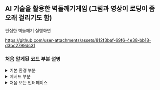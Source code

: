 AI 기술을 활용한 벽돌깨기게임 (그림과 영상이 로딩이 좀 오래 걸리기도 함)
-

편집한 벽돌깨기 실행화면

https://github.com/user-attachments/assets/812f3baf-69f6-4e38-bb18-d3bc2799dc31

### 처음 알게된 코드 부분 설명

<details>
   
<summary> 기본 환경 부분 </summary>

1. 필드(변수)정의

![image](https://github.com/user-attachments/assets/1d891a54-7b66-4aee-9d1a-00cf12401331)

      게임의 상태와 동작을 제어하는 변수를 선언 하였다.

2. 생성자

![image](https://github.com/user-attachments/assets/26794e24-835c-4acd-9a6f-0d849deefab6)

      게임이 시작할때의 초기설정을 담당한다.
      
      | 각 코드의 기능 ! | 
      
      map = new MapGenerator(3, 7)은 3행 7열로 벽돌을 생성하고 벽돌의 상태(파괴 여부)와 배치를 관리한다.
      addMouseMotionListener(this) & addMouseListener(this)은 마우스 입력을 감지하도록 리스너를 등록하여
      패들의 이동과 클릭을 처리한다.
      timer = new Timer(delay, this)은 타이머를 설정하고 게임을 주기적으로 업데이트할 수 있게 하며 8밀리초마다 actionPerformed()가 호출한다.
      setPreferredSize(new Dimension(700, 600)): 패널의 크기인 게임 화면을 700x600 크기로 고정한다.

</details>

<details>
   
<summary> 메서드 부분 </summary>
1. print 메서드를 활용하는 부분

![image](https://github.com/user-attachments/assets/1a480fcc-baae-4f97-998f-aba26120d6d9)

      Graphics 이라는 객체를 사용하여서 배경과 패들, 공, 벽돌, 게임의 상태 메시지를 화면에 
      그려주는 메서드로  게임이 시작하기 전 시작 메시지를 띄우고 승리, 패배를 표시하는 코드

       | 각 코드의 기능 ! | 
   
       public void paint(Graphics g)이 메서드는 게임의 화면을 그리는 역할을 하는데 
       g객체로 다양한 그래픽 요소를 화면에 표시하여 주고,
       g.원하는 그래픽 요소(); 로 자기가 원하는 대로 디자인을 해준다음
       map.draw((Graphics2D) g)을 하여 게임의 맵을 그리는데 
       Graphics2D로 썼기 때문에 더 다양한 그래픽 기능이 가능하다. 또한,
       g.drawString("",100,200)와 같이 활용하면 글씨를 크기를 지정하여 그릴 수 있다. 


2. mouseMoved 매서드

![image](https://github.com/user-attachments/assets/6032367f-7460-4386-b28c-d2b9a113482b)

      이 코드는 마우스가 움직일때 마다 패들(바)의 위치를 업데이트 하여 
      게임이 시작하기 전에는 패들과 공의 위치가 같이 업데이트 되어 게임이 시작할때는 패들만 움직인다.

      | 각 코드의 기능 ! | 
      
      MouseEvent는 마우스와 관련된 정보를 담고 있는 객체이므로 
      e.getX()를 활용하여 마우스의 x좌표를 가져오고
      paddleClicked이라는 변수를 활용하여 사용자가 패드를 클릭하였는지를 T,F로 구분하고
      play라는 변수를 활용하여 게임이 진행 중인지 아닌지를 나타내는데,
      playerX로 패들의 X 좌표를
      ballPosX로 공의 X 좌표를 나타내어 공의 초기 위치를 결정해준다.
      repaint()을 활용하여 패드의 위치를 새로 하거나, 화면을 다시 그려준다.

3. actionPerformed 매서드 중에서

![image](https://github.com/user-attachments/assets/a2870ec2-43d0-4706-a064-8f5f303498a7)

      이 코드는 공과 벽돌의 출동 여부와 충돌 시 점수를 올리는 부분의 코드이다.

      | 각 코드의 기능 ! | 
      
      1. 이중 반복문인 for 문으로 하여 벽돌의 행을 순회하고 열도 순회하여
      2. if 문으로 현재 위치에 벽돌이 존제하는 지의 여부를 확인하는데 벽돌이 있다면
      3. int brickX = j * map.brickWidth + 80; 와 같이 벽돌의  X 와 Y 좌표를 계산하는데
      4. ap.brickWidth 나 map.brickHeight는 벽돌 크기이다.
      5. Rectangle rect를 이용하여 벽돌의 사각형과 계산한 위치를 만들고
      6. Rectangle ballRect 를 활용하여 공의 위치와 크기로 사각형을 만들고
      7. if (ballRect.intersects(rect))를 사용하여 벽돌이 공과 충돌하는지를 확인하며
         if (new Rectangle(...).intersects(new Rectangle(...))는 출동 검사 코드인데
      8. map.setBrickValue(0, i, j);를 사용하여 충돌한 벽돌의 값을 0으로 만들어서 없앤다.
      9. if (ballPosX + 19 <= rect.x || ballPosX + 1 >= rect.x + rect.width) 이 긴 코드는 
         공이 벽돌의 좌우에 충돌하였는지를 확인하고 좌우 출동이면 ballDirX
         위 아래 충돌이면 ballDirY를 반전시켜 튕기는 모양을 나타낸다.
      10. break A;를 사용하여 마지막으로 이중 박복문을 종료한다.
      

3. resetGame 매서드 중에서 

![image](https://github.com/user-attachments/assets/2f9c6cf9-004d-414f-aeba-d47de6e1e3d9)

      이 코드는 스테이지가 지나갈떄 마다 벽돌이 점점 늘어나는 코드이다.

      | 각 코드의 기능 ! | 
      
      switch () { case ...break; 문을 활용 하여 벽돌의 수와 배열을 설정하여 
      totalBricks = 21; 와
      map = new MapGenerator(3, 7); 를 활용하여 벽돌의 개수와 배열을 적어 
      원하는 개수대로 설정할 수 있다.

   
</details>

<details>
   
<summary> 처음 보는 인터페이스 </summary>

1. import javax.swing.*; 

      이 인터페이스는 다양한 ui 컴포넌트를 제공하여 창을 만들고 버튼을 추가하고, 텍스츠를 표시할 수 있도록 해준다.

2. import java.awt.*;

      이 인터페이스는 기본적인 요소들을 제공해주는데, 버튼, 텍스트필드, 체크박스와 같은 컴포넌트를 생성해주는데 기능이 제한적이고 디자인이 고정되어 있다.  

3. import java.awt.event.*;

      이 인터페이스는 다양한 이벤트를 처리하는데, 버튼을 만들었을떄 어떤 동작을 수행할지를 정해주는 인터페이스이다.
   
</details>


